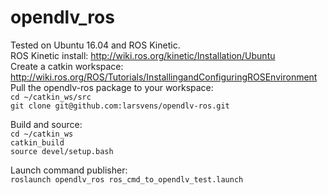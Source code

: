 # opendlv_ros
Tested on Ubuntu 16.04 and ROS Kinetic.   
ROS Kinetic install: http://wiki.ros.org/kinetic/Installation/Ubuntu   
Create a catkin workspace: http://wiki.ros.org/ROS/Tutorials/InstallingandConfiguringROSEnvironment   
Pull the opendlv-ros package to your workspace:   
`cd ~/catkin_ws/src`   
`git clone git@github.com:larsvens/opendlv-ros.git`   

Build and source:   
`cd ~/catkin_ws`   
`catkin_build`   
`source devel/setup.bash`   

Launch command publisher:   
`roslaunch opendlv_ros ros_cmd_to_opendlv_test.launch`   
